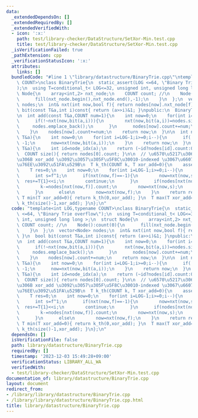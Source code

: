 ```yaml
---
data:
  _extendedDependsOn: []
  _extendedRequiredBy: []
  _extendedVerifiedWith:
  - icon: ':x:'
    path: test/library-checker/DataStructure/SetXor-Min.test.cpp
    title: test/library-checker/DataStructure/SetXor-Min.test.cpp
  _isVerificationFailed: true
  _pathExtension: cpp
  _verificationStatusIcon: ':x:'
  attributes:
    links: []
  bundledCode: "#line 1 \"library/datastructure/BinaryTrie.cpp\"\ntemplate<int LOG,typename\
    \ COUNT>\nclass BinaryTrie{\n  static_assert(LOG <=64, \"Binary Trie overflow\"\
    );\n  using T=conditional_t< LOG<=32, unsigned int, unsigned long long >;\n  struct\
    \ Node{\n    array<int,2> nxt_node;\n    COUNT count; //\n    Node():count(0){\n\
    \      fill(nxt_node.begin(),nxt_node.end(),-1);\n    }\n  };\n  vector<Node>\
    \ nodes;\n  int& nxt(int now,bool f){ return nodes[now].nxt_node[f]; }\n  bool\
    \ bit(const T&a,int i)const{ return (a>>i)&1; }\npublic:\n  BinaryTrie():nodes(1,Node()){}\n\
    \n  int add(const T&a,COUNT num=1){\n    int now=0;\n    for(int i=LOG-1;i>=0;i--){\n\
    \      if(!~nxt(now,bit(a,i))){\n        nxt(now,bit(a,i))=nodes.size();\n   \
    \     nodes.emplace_back();\n      }\n      nodes[now].count+=num;\n      now=nxt(now,bit(a,i));\n\
    \    }\n    nodes[now].count+=num;\n    return now;\n  }\n\n  int node_idx(const\
    \ T&a){\n    int now=0;\n    for(int i=LOG-1;i>=0;i--){\n      if(!~nxt(now,bit(a,i)))return\
    \ -1;\n      now=nxt(now,bit(a,i));\n    }\n    return now;\n  }\n  COUNT count(const\
    \ T&a){\n    int id=node_idx(a);\n    return (~id?nodes[id].count:0);\n  }\n\n\
    \  COUNT size(){ return nodes[0].count; }\n\n  // \u6570\u5217\u306E\u5404\u6570\
    \u306B xor_add \u3092\u3057\u305F\u5F8C\u30010-indexed \u3067\u6607\u9806 k \u756A\
    \u76EE\u3092\u51FA\u529B\n  T k_th(COUNT k, T xor_add=0){\n    assert(size()>k);\n\
    \    T res=0;\n    int now=0;\n    for(int i=LOG-1;i>=0;i--){\n      int f=bit(xor_add,i);\n\
    \      int s=f^1;\n      if(nxt(now,f)==-1){\n        now=nxt(now,s);\n      \
    \  res+=T{1}<<i;\n        continue;\n      }\n      if(nodes[nxt(now,f)].count<=k){\n\
    \        k-=nodes[nxt(now,f)].count;\n        now=nxt(now,s);\n        res+=T{1}<<i;\n\
    \      }\n      else\n        now=nxt(now,f);\n    }\n    return res;\n  }\n \
    \ T min(T xor_add=0){ return k_th(0,xor_add); }\n  T max(T xor_add=0){ return\
    \ k_th(size()-1,xor_add); }\n};\n"
  code: "template<int LOG,typename COUNT>\nclass BinaryTrie{\n  static_assert(LOG\
    \ <=64, \"Binary Trie overflow\");\n  using T=conditional_t< LOG<=32, unsigned\
    \ int, unsigned long long >;\n  struct Node{\n    array<int,2> nxt_node;\n   \
    \ COUNT count; //\n    Node():count(0){\n      fill(nxt_node.begin(),nxt_node.end(),-1);\n\
    \    }\n  };\n  vector<Node> nodes;\n  int& nxt(int now,bool f){ return nodes[now].nxt_node[f];\
    \ }\n  bool bit(const T&a,int i)const{ return (a>>i)&1; }\npublic:\n  BinaryTrie():nodes(1,Node()){}\n\
    \n  int add(const T&a,COUNT num=1){\n    int now=0;\n    for(int i=LOG-1;i>=0;i--){\n\
    \      if(!~nxt(now,bit(a,i))){\n        nxt(now,bit(a,i))=nodes.size();\n   \
    \     nodes.emplace_back();\n      }\n      nodes[now].count+=num;\n      now=nxt(now,bit(a,i));\n\
    \    }\n    nodes[now].count+=num;\n    return now;\n  }\n\n  int node_idx(const\
    \ T&a){\n    int now=0;\n    for(int i=LOG-1;i>=0;i--){\n      if(!~nxt(now,bit(a,i)))return\
    \ -1;\n      now=nxt(now,bit(a,i));\n    }\n    return now;\n  }\n  COUNT count(const\
    \ T&a){\n    int id=node_idx(a);\n    return (~id?nodes[id].count:0);\n  }\n\n\
    \  COUNT size(){ return nodes[0].count; }\n\n  // \u6570\u5217\u306E\u5404\u6570\
    \u306B xor_add \u3092\u3057\u305F\u5F8C\u30010-indexed \u3067\u6607\u9806 k \u756A\
    \u76EE\u3092\u51FA\u529B\n  T k_th(COUNT k, T xor_add=0){\n    assert(size()>k);\n\
    \    T res=0;\n    int now=0;\n    for(int i=LOG-1;i>=0;i--){\n      int f=bit(xor_add,i);\n\
    \      int s=f^1;\n      if(nxt(now,f)==-1){\n        now=nxt(now,s);\n      \
    \  res+=T{1}<<i;\n        continue;\n      }\n      if(nodes[nxt(now,f)].count<=k){\n\
    \        k-=nodes[nxt(now,f)].count;\n        now=nxt(now,s);\n        res+=T{1}<<i;\n\
    \      }\n      else\n        now=nxt(now,f);\n    }\n    return res;\n  }\n \
    \ T min(T xor_add=0){ return k_th(0,xor_add); }\n  T max(T xor_add=0){ return\
    \ k_th(size()-1,xor_add); }\n};\n"
  dependsOn: []
  isVerificationFile: false
  path: library/datastructure/BinaryTrie.cpp
  requiredBy: []
  timestamp: '2023-12-03 15:49:28+09:00'
  verificationStatus: LIBRARY_ALL_WA
  verifiedWith:
  - test/library-checker/DataStructure/SetXor-Min.test.cpp
documentation_of: library/datastructure/BinaryTrie.cpp
layout: document
redirect_from:
- /library/library/datastructure/BinaryTrie.cpp
- /library/library/datastructure/BinaryTrie.cpp.html
title: library/datastructure/BinaryTrie.cpp
---
```

